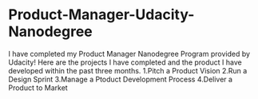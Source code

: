 # Product-Manager-Udacity-Nanodegree
I have completed my Product Manager Nanodegree Program provided by Udacity! Here are the projects I have completed and the product I have developed within the past three months.
1.Pitch a Product Vision
2.Run a Design Sprint
3.Manage a Ptoduct Development Process
4.Deliver a Product to Market
